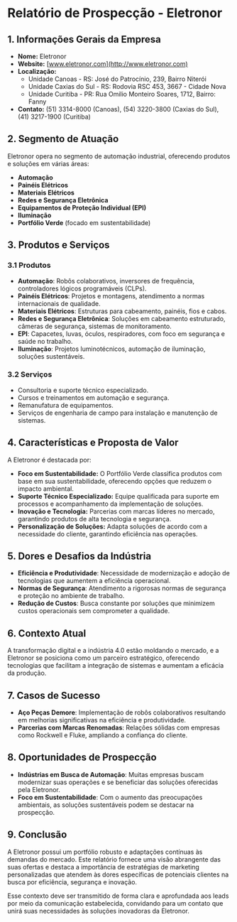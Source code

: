 # Relatório de Prospecção - Eletronor

## 1. Informações Gerais da Empresa

- **Nome:** Eletronor
- **Website:** [www.eletronor.com](http://www.eletronor.com)
- **Localização:** 
  - Unidade Canoas - RS: José do Patrocínio, 239, Bairro Niterói 
  - Unidade Caxias do Sul - RS: Rodovia RSC 453, 3667 - Cidade Nova
  - Unidade Curitiba - PR: Rua Omilio Monteiro Soares, 1712, Bairro: Fanny
- **Contato:** (51) 3314-8000 (Canoas), (54) 3220-3800 (Caxias do Sul), (41) 3217-1900 (Curitiba)

## 2. Segmento de Atuação
Eletronor opera no segmento de automação industrial, oferecendo produtos e soluções em várias áreas:

- **Automação**
- **Painéis Elétricos**
- **Materiais Elétricos**
- **Redes e Segurança Eletrônica**
- **Equipamentos de Proteção Individual (EPI)**
- **Iluminação**
- **Portfólio Verde** (focado em sustentabilidade)

## 3. Produtos e Serviços

### 3.1 Produtos
- **Automação**: Robôs colaborativos, inversores de frequência, controladores lógicos programáveis (CLPs).
- **Painéis Elétricos**: Projetos e montagens, atendimento a normas internacionais de qualidade.
- **Materiais Elétricos**: Estruturas para cabeamento, painéis, fios e cabos.
- **Redes e Segurança Eletrônica**: Soluções em cabeamento estruturado, câmeras de segurança, sistemas de monitoramento.
- **EPI**: Capacetes, luvas, óculos, respiradores, com foco em segurança e saúde no trabalho.
- **Iluminação**: Projetos luminotécnicos, automação de iluminação, soluções sustentáveis.

### 3.2 Serviços
- Consultoria e suporte técnico especializado.
- Cursos e treinamentos em automação e segurança.
- Remanufatura de equipamentos.
- Serviços de engenharia de campo para instalação e manutenção de sistemas.

## 4. Características e Proposta de Valor
A Eletronor é destacada por:
- **Foco em Sustentabilidade:** O Portfólio Verde classifica produtos com base em sua sustentabilidade, oferecendo opções que reduzem o impacto ambiental.
- **Suporte Técnico Especializado:** Equipe qualificada para suporte em processos e acompanhamento da implementação de soluções.
- **Inovação e Tecnologia:** Parcerias com marcas líderes no mercado, garantindo produtos de alta tecnologia e segurança.
- **Personalização de Soluções:** Adapta soluções de acordo com a necessidade do cliente, garantindo eficiência nas operações.

## 5. Dores e Desafios da Indústria
- **Eficiência e Produtividade**: Necessidade de modernização e adoção de tecnologias que aumentem a eficiência operacional.
- **Normas de Segurança**: Atendimento a rigorosas normas de segurança e proteção no ambiente de trabalho.
- **Redução de Custos**: Busca constante por soluções que minimizem custos operacionais sem comprometer a qualidade.

## 6. Contexto Atual
A transformação digital e a indústria 4.0 estão moldando o mercado, e a Eletronor se posiciona como um parceiro estratégico, oferecendo tecnologias que facilitam a integração de sistemas e aumentam a eficácia da produção.

## 7. Casos de Sucesso
- **Aço Peças Demore**: Implementação de robôs colaborativos resultando em melhorias significativas na eficiência e produtividade.
- **Parcerias com Marcas Renomadas**: Relações sólidas com empresas como Rockwell e Fluke, ampliando a confiança do cliente.

## 8. Oportunidades de Prospecção
- **Indústrias em Busca de Automação**: Muitas empresas buscam modernizar suas operações e se beneficiar das soluções oferecidas pela Eletronor.
- **Foco em Sustentabilidade**: Com o aumento das preocupações ambientais, as soluções sustentáveis podem se destacar na prospecção.

## 9. Conclusão
A Eletronor possui um portfólio robusto e adaptações contínuas às demandas do mercado. Este relatório fornece uma visão abrangente das suas ofertas e destaca a importância de estratégias de marketing personalizadas que atendem às dores específicas de potenciais clientes na busca por eficiência, segurança e inovação. 

Esse contexto deve ser transmitido de forma clara e aprofundada aos leads por meio da comunicação estabelecida, convidando para um contato que unirá suas necessidades às soluções inovadoras da Eletronor.